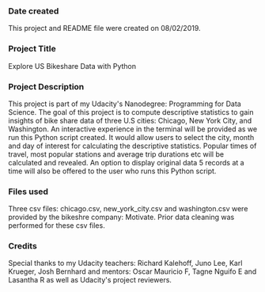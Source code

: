 ### Date created
This project and README file were created on 08/02/2019.

### Project Title
Explore US Bikeshare Data with Python

### Project Description
This project is part of my Udacity's Nanodegree: Programming for Data Science.
The goal of this project is to compute descriptive statistics to gain insights of bike share data of three U.S cities: Chicago, New York City, and Washington.
An interactive experience in the terminal will be provided as we run this Python script created.
It would allow users to select the city, month and day of interest for calculating the descriptive statistics.
Popular times of travel, most popular stations and average trip durations etc will be calculated and revealed.
An option to display original data 5 records at a time will also be offered to the user who runs this Python script.


### Files used
Three csv files: chicago.csv, new_york_city.csv and washington.csv were provided by the bikeshre company: Motivate.
Prior data cleaning was performed for these csv files.   

### Credits
Special thanks to my Udacity teachers: Richard Kalehoff, Juno Lee, Karl Krueger, Josh Bernhard
and mentors: Oscar Mauricio F, Tagne Nguifo E and Lasantha R as well as Udacity's project reviewers.   
